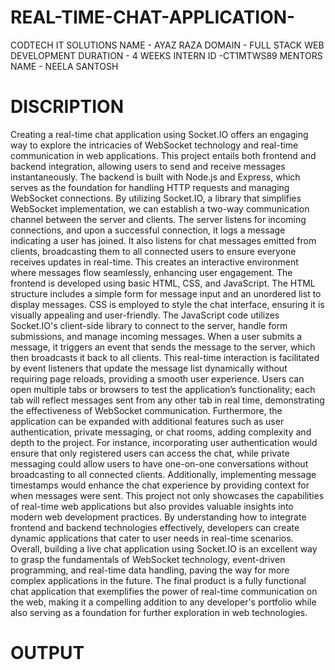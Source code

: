 # REAL-TIME-CHAT-APPLICATION-
CODTECH IT SOLUTIONS 
NAME - AYAZ RAZA 
DOMAIN - FULL STACK WEB DEVELOPMENT 
DURATION - 4 WEEKS
INTERN ID -CT1MTWS89
MENTORS NAME - NEELA SANTOSH 

# DISCRIPTION 
Creating a real-time chat application using Socket.IO offers an engaging way to explore the intricacies of WebSocket technology and real-time communication in web applications. This project entails both frontend and backend integration, allowing users to send and receive messages instantaneously. The backend is built with Node.js and Express, which serves as the foundation for handling HTTP requests and managing WebSocket connections. By utilizing Socket.IO, a library that simplifies WebSocket implementation, we can establish a two-way communication channel between the server and clients. The server listens for incoming connections, and upon a successful connection, it logs a message indicating a user has joined. It also listens for chat messages emitted from clients, broadcasting them to all connected users to ensure everyone receives updates in real-time. This creates an interactive environment where messages flow seamlessly, enhancing user engagement. The frontend is developed using basic HTML, CSS, and JavaScript. The HTML structure includes a simple form for message input and an unordered list to display messages. CSS is employed to style the chat interface, ensuring it is visually appealing and user-friendly. The JavaScript code utilizes Socket.IO's client-side library to connect to the server, handle form submissions, and manage incoming messages. When a user submits a message, it triggers an event that sends the message to the server, which then broadcasts it back to all clients. This real-time interaction is facilitated by event listeners that update the message list dynamically without requiring page reloads, providing a smooth user experience. Users can open multiple tabs or browsers to test the application’s functionality; each tab will reflect messages sent from any other tab in real time, demonstrating the effectiveness of WebSocket communication. Furthermore, the application can be expanded with additional features such as user authentication, private messaging, or chat rooms, adding complexity and depth to the project. For instance, incorporating user authentication would ensure that only registered users can access the chat, while private messaging could allow users to have one-on-one conversations without broadcasting to all connected clients. Additionally, implementing message timestamps would enhance the chat experience by providing context for when messages were sent. This project not only showcases the capabilities of real-time web applications but also provides valuable insights into modern web development practices. By understanding how to integrate frontend and backend technologies effectively, developers can create dynamic applications that cater to user needs in real-time scenarios. Overall, building a live chat application using Socket.IO is an excellent way to grasp the fundamentals of WebSocket technology, event-driven programming, and real-time data handling, paving the way for more complex applications in the future. The final product is a fully functional chat application that exemplifies the power of real-time communication on the web, making it a compelling addition to any developer's portfolio while also serving as a foundation for further exploration in web technologies.

# OUTPUT 
